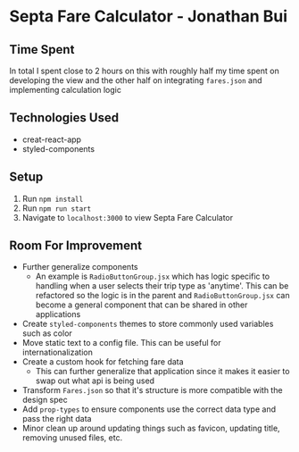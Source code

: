 # Septa Fare Calculator - Jonathan Bui
## Time Spent
In total I spent close to 2 hours on this with roughly half my time spent on developing the view and the other half on integrating `fares.json` and implementing calculation logic
## Technologies Used
 - creat-react-app
 - styled-components
## Setup
 1. Run `npm install`
 2. Run `npm run start`
 3. Navigate to `localhost:3000` to view Septa Fare Calculator
 ## Room For Improvement
 - Further generalize components
     - An example is `RadioButtonGroup.jsx` which has logic specific to handling when a user selects their trip type as 'anytime'. This can be refactored so the logic is in the parent and `RadioButtonGroup.jsx` can become a general component that can be shared in other applications
 - Create `styled-components` themes to store commonly used variables such as color
 - Move static text to a config file. This can be useful for internationalization
 - Create a custom hook for fetching fare data
    - This can further generalize that application since it makes it easier to swap out what api is being used
 - Transform `Fares.json` so that it's structure is more compatible with the design spec
 - Add `prop-types` to ensure components use the correct data type and pass the right data
 - Minor clean up around updating things such as favicon, updating title, removing unused files, etc.
 


